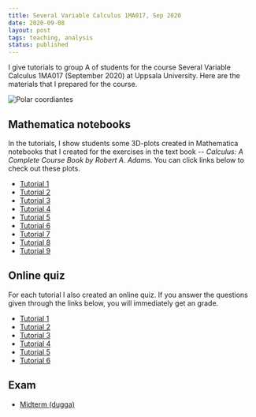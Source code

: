 ```yaml
---
title: Several Variable Calculus 1MA017, Sep 2020
date: 2020-09-08
layout: post
tags: teaching, analysis
status: published
---
```


I give tutorials to group A of students for the course Several Variable Calculus 1MA017 (September
2020) at Uppsala University. Here are the materials that I prepared for the course.

![Polar coordiantes]({static}/images/2020-09-08/polar.png)

## Mathematica notebooks

In the tutorials, I show students some 3D-plots created in Mathematica notebooks that I created for
the exercises in the text book -- *Calculus: A Complete Course Book by Robert A. Adams*.  You
can click links below to check out these plots.

* [Tutorial 1](https://www.wolframcloud.com/obj/xingshi.cai/Published/calculus-2020-09-tutorial-01.nb)
* [Tutorial 2](https://www.wolframcloud.com/obj/xingshi.cai/Published/calculus-2020-09-tutorial-02.nb)
* [Tutorial 3](https://www.wolframcloud.com/obj/xingshi.cai/Published/calculus-2020-09-tutorial-03.nb)
* [Tutorial 4](https://www.wolframcloud.com/obj/xingshi.cai/Published/calculus-2020-09-tutorial-04.nb)
* [Tutorial 5](https://www.wolframcloud.com/obj/xingshi.cai/Published/calculus-2020-09-tutorial-05.nb)
* [Tutorial 6](https://www.wolframcloud.com/obj/xingshi.cai/Published/calculus-2020-09-tutorial-06.nb)
* [Tutorial 7](https://www.wolframcloud.com/obj/xingshi.cai/Published/calculus-2020-09-tutorial-07.nb)
* [Tutorial 8](https://www.wolframcloud.com/obj/xingshi.cai/Published/calculus-2020-09-tutorial-08.nb)
* [Tutorial 9](https://www.wolframcloud.com/obj/xingshi.cai/Published/calculus-2020-09-tutorial-09.nb)

## Online quiz

For each tutorial I also created an online quiz. If you answer the questions given through the links
below, you will immediately get an grade.

* [Tutorial 1](https://docs.google.com/forms/d/e/1FAIpQLSfpf96YHtT38pTaRy1ABVei6NpuusHEXELAiAnTi_gPEd2e-g/viewform?usp=sf_link)
* [Tutorial 2](https://docs.google.com/forms/d/e/1FAIpQLSc3erp8dsPNthotqPxamBbgXmD89uYm0skZe5BuMFgX6xFsBQ/viewform?usp=sf_link)
* [Tutorial 3](https://forms.gle/cTTviPRCFEJ6AGqV9)
* [Tutorial 4](https://forms.gle/MAjrAMGD2KdDWLLBA)
* [Tutorial 5](https://forms.gle/98Hbjh2rCm36rr2v8)
* [Tutorial 6](https://forms.gle/XHoSRsqudUjGda9r9)

## Exam

* [Midterm (dugga)](https://www.wolframcloud.com/obj/xingshi.cai/Published/dugga-solution-2020-09.nb)
